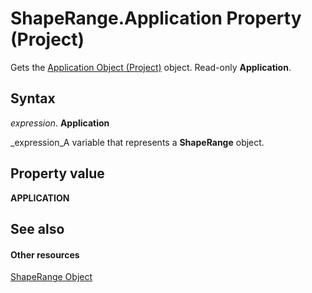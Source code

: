 
# ShapeRange.Application Property (Project)
Gets the  [Application Object (Project)](8eb91712-7784-a102-38c0-19bb056c27e9.md) object. Read-only **Application**.

## Syntax

 _expression_. **Application**

 _expression_A variable that represents a  **ShapeRange** object.


## Property value

 **APPLICATION**


## See also


#### Other resources


 [ShapeRange Object](315031aa-4b8c-424b-26e7-ce15897beb05.md)
